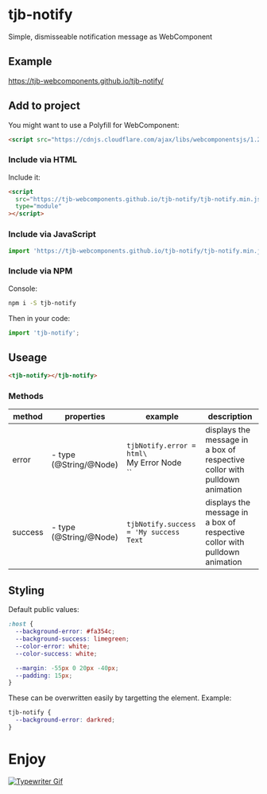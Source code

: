 # tjb-notify

Simple, dismisseable notification message as WebComponent

## Example

https://tjb-webcomponents.github.io/tjb-notify/

## Add to project

You might want to use a Polyfill for WebComponent:

```html
<script src="https://cdnjs.cloudflare.com/ajax/libs/webcomponentsjs/1.2.0/webcomponents-lite.js"></script>
```

### Include via HTML

Include it:

```html
<script
  src="https://tjb-webcomponents.github.io/tjb-notify/tjb-notify.min.js"
  type="module"
></script>
```

### Include via JavaScript

```JavaScript
import 'https://tjb-webcomponents.github.io/tjb-notify/tjb-notify.min.js'
```

### Include via NPM

Console:

```bash
npm i -S tjb-notify
```

Then in your code:

```JavaScript
import 'tjb-notify';
```

## Useage

```html
<tjb-notify></tjb-notify>
```

### Methods

| method  | properties                  | example                                              | description                                                                |
| ------- | --------------------------- | ---------------------------------------------------- | -------------------------------------------------------------------------- |
| error   | - type (@String/@Node) <br> | `tjbNotify.error = html\`<div>My Error Node</div>\`` | displays the message in a box of respective collor with pulldown animation |
| success | - type (@String/@Node) <br> | `tjbNotify.success = 'My success Text`               | displays the message in a box of respective collor with pulldown animation |

## Styling

Default public values:

```css
:host {
  --background-error: #fa354c;
  --background-success: limegreen;
  --color-error: white;
  --color-success: white;

  --margin: -55px 0 20px -40px;
  --padding: 15px;
}
```

These can be overwritten easily by targetting the element. Example:

```css
tjb-notify {
  --background-error: darkred;
}
```

# Enjoy

[![Typewriter Gif](https://tjb-webcomponents.github.io/html-template-string/typewriter.gif)](http://thibaultjanbeyer.com/)
